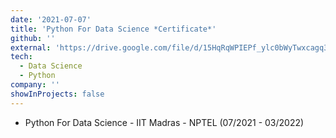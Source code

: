 ```yaml
---
date: '2021-07-07'
title: 'Python For Data Science *Certificate*'
github: ''
external: 'https://drive.google.com/file/d/15HqRqWPIEPf_ylc0bWyTwxcagq3Zr0kB/view?usp=sharing'
tech:
  - Data Science
  - Python
company: ''
showInProjects: false
---
```


- Python For Data Science - IIT Madras - NPTEL (07/2021 - 03/2022)
